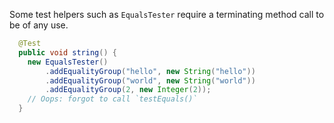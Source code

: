 Some test helpers such as `EqualsTester` require a terminating method call to be
of any use.

```java {.bad}
  @Test
  public void string() {
    new EqualsTester()
        .addEqualityGroup("hello", new String("hello"))
        .addEqualityGroup("world", new String("world"))
        .addEqualityGroup(2, new Integer(2));
    // Oops: forgot to call `testEquals()`
  }
```
